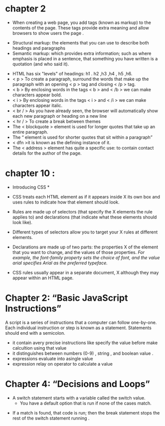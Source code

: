 
# chapter 2 
- When creating a web page, you add tags (known as markup) to the contents of the page.
 These tags provide extra meaning and allow browsers to show users the page .

* Structural markup: the elements that you can use to describe both headings and paragraphs
* Semantic markup: which provides extra information; such as where emphasis is placed in a sentence,
 that something you have written is a quotation (and who said it).

 - HTML has six "levels" of headings: h1 . h2 ,h3 ,h4 , h5 ,h6.
 - <  p  > To create a paragraph, surround the words that make up
  the paragraph with an opening <  p  > tag and closing < /p  > tag.
- <  b  > By enclosing words in the tags < b > and <  /b  > we can make characters appear bold.
- <  i > By enclosing words in the tags <  i  > and <  /i  > we can make characters appear italic.
- <  br /  > As you have already seen, the browser will automatically show each new paragraph
 or heading on a new line
- <   hr /  > To create a break between themes 
- The <  blockquote  > element is used for longer quotes that take up an entire paragraph. 
- The <q> element is used for shorter quotes that sit within a paragraph
-  <  dfn  >it is known as the defining instance of it.
- The <  address  > element has quite a specific use: to contain contact details for the author of the page.

# chapter 10 :
* Introducing CSS *
 - CSS treats each HTML element as if it appears inside  X its own box and
  uses rules to indicate how that element should look.

- Rules are made up of selectors (that specify the  X elements the rule applies to) 
and declarations (that indicate what these elements should look like).

- Different types of selectors allow you to target your  X rules at different elements.

- Declarations are made up of two parts: the properties  X of the element that you want to change,
 and the values of those properties. 
 *For example, the font-family property sets the choice of font, and the 
 value arial specifies Arial as the preferred typeface.*

- CSS rules usually appear in a separate document,  X although they may appear within an HTML page.

# Chapter 2: “Basic JavaScript Instructions”

A script is a series of instructions that a computer can follow one-by-one.
 Each individual instruction or step is known as a statement.
 Statements should end with a semicolon.

 - it contain avery precise instructions like specify the value before make calcultion using that value 
 - it distinguishes between numbers (0-9) , string , and boolean value .
 - expressions evaluate into asingle value 
 - expression relay on operator to calculate a value 

 #  Chapter 4: “Decisions and Loops”

 - A switch statement starts with a variable called the switch value. 
   * You have a default option that is run if none of the cases match.
  * If a match is found, that code is run; then the break statement stops 
  the rest of the switch statement running .
   




